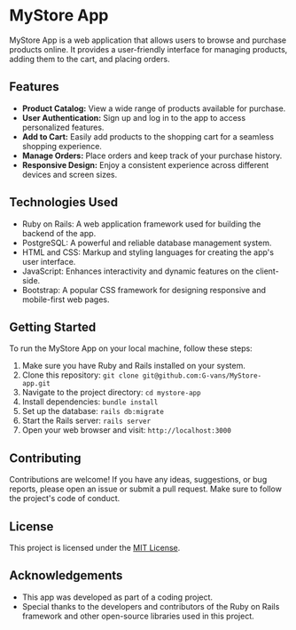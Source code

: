 # MyStore App

MyStore App is a web application that allows users to browse and purchase products online. It provides a user-friendly interface for managing products, adding them to the cart, and placing orders.

## Features

- **Product Catalog:** View a wide range of products available for purchase.
- **User Authentication:** Sign up and log in to the app to access personalized features.
- **Add to Cart:** Easily add products to the shopping cart for a seamless shopping experience.
- **Manage Orders:** Place orders and keep track of your purchase history.
- **Responsive Design:** Enjoy a consistent experience across different devices and screen sizes.

## Technologies Used

- Ruby on Rails: A web application framework used for building the backend of the app.
- PostgreSQL: A powerful and reliable database management system.
- HTML and CSS: Markup and styling languages for creating the app's user interface.
- JavaScript: Enhances interactivity and dynamic features on the client-side.
- Bootstrap: A popular CSS framework for designing responsive and mobile-first web pages.

## Getting Started

To run the MyStore App on your local machine, follow these steps:

1. Make sure you have Ruby and Rails installed on your system.
2. Clone this repository: `git clone git@github.com:G-vans/MyStore-app.git`
3. Navigate to the project directory: `cd mystore-app`
4. Install dependencies: `bundle install`
5. Set up the database: `rails db:migrate`
6. Start the Rails server: `rails server`
7. Open your web browser and visit: `http://localhost:3000`

## Contributing

Contributions are welcome! If you have any ideas, suggestions, or bug reports, please open an issue or submit a pull request. Make sure to follow the project's code of conduct.

## License

This project is licensed under the [MIT License](LICENSE).

## Acknowledgements

- This app was developed as part of a coding project.
- Special thanks to the developers and contributors of the Ruby on Rails framework and other open-source libraries used in this project.

